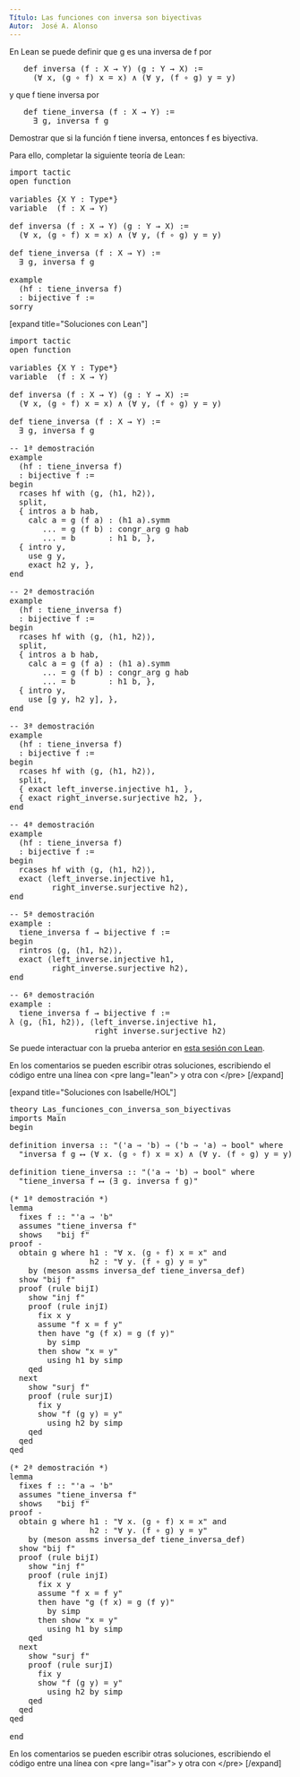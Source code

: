 ```yaml
---
Título: Las funciones con inversa son biyectivas
Autor:  José A. Alonso
---
```


En Lean se puede definir que g es una inversa de f por
<pre lang="text">
   def inversa (f : X → Y) (g : Y → X) :=
     (∀ x, (g ∘ f) x = x) ∧ (∀ y, (f ∘ g) y = y)
</pre>
y que f tiene inversa por
<pre lang="text">
   def tiene_inversa (f : X → Y) :=
     ∃ g, inversa f g
</pre>

Demostrar que si la función f tiene inversa, entonces f es biyectiva.

Para ello, completar la siguiente teoría de Lean:

<pre lang="lean">
import tactic
open function

variables {X Y : Type*}
variable  (f : X → Y)

def inversa (f : X → Y) (g : Y → X) :=
  (∀ x, (g ∘ f) x = x) ∧ (∀ y, (f ∘ g) y = y)

def tiene_inversa (f : X → Y) :=
  ∃ g, inversa f g

example
  (hf : tiene_inversa f)
  : bijective f :=
sorry
</pre>

[expand title="Soluciones con Lean"]

<pre lang="lean">
import tactic
open function

variables {X Y : Type*}
variable  (f : X → Y)

def inversa (f : X → Y) (g : Y → X) :=
  (∀ x, (g ∘ f) x = x) ∧ (∀ y, (f ∘ g) y = y)

def tiene_inversa (f : X → Y) :=
  ∃ g, inversa f g

-- 1ª demostración
example
  (hf : tiene_inversa f)
  : bijective f :=
begin
  rcases hf with ⟨g, ⟨h1, h2⟩⟩,
  split,
  { intros a b hab,
    calc a = g (f a) : (h1 a).symm
       ... = g (f b) : congr_arg g hab
       ... = b       : h1 b, },
  { intro y,
    use g y,
    exact h2 y, },
end

-- 2ª demostración
example
  (hf : tiene_inversa f)
  : bijective f :=
begin
  rcases hf with ⟨g, ⟨h1, h2⟩⟩,
  split,
  { intros a b hab,
    calc a = g (f a) : (h1 a).symm
       ... = g (f b) : congr_arg g hab
       ... = b       : h1 b, },
  { intro y,
    use [g y, h2 y], },
end

-- 3ª demostración
example
  (hf : tiene_inversa f)
  : bijective f :=
begin
  rcases hf with ⟨g, ⟨h1, h2⟩⟩,
  split,
  { exact left_inverse.injective h1, },
  { exact right_inverse.surjective h2, },
end

-- 4ª demostración
example
  (hf : tiene_inversa f)
  : bijective f :=
begin
  rcases hf with ⟨g, ⟨h1, h2⟩⟩,
  exact ⟨left_inverse.injective h1,
         right_inverse.surjective h2⟩,
end

-- 5ª demostración
example :
  tiene_inversa f → bijective f :=
begin
  rintros ⟨g, ⟨h1, h2⟩⟩,
  exact ⟨left_inverse.injective h1,
         right_inverse.surjective h2⟩,
end

-- 6ª demostración
example :
  tiene_inversa f → bijective f :=
λ ⟨g, ⟨h1, h2⟩⟩, ⟨left_inverse.injective h1,
                  right_inverse.surjective h2⟩
</pre>

Se puede interactuar con la prueba anterior en <a href="https://leanprover-community.github.io/lean-web-editor/#url=https://raw.githubusercontent.com/jaalonso/Calculemus/main/src/Las_funciones_con_inversa_son_biyectivas.lean" rel="noopener noreferrer" target="_blank">esta sesión con Lean</a>.

En los comentarios se pueden escribir otras soluciones, escribiendo el código entre una línea con &#60;pre lang=&quot;lean&quot;&#62; y otra con &#60;/pre&#62;
[/expand]

[expand title="Soluciones con Isabelle/HOL"]

<pre lang="isar">
theory Las_funciones_con_inversa_son_biyectivas
imports Main
begin

definition inversa :: "('a ⇒ 'b) ⇒ ('b ⇒ 'a) ⇒ bool" where
  "inversa f g ⟷ (∀ x. (g ∘ f) x = x) ∧ (∀ y. (f ∘ g) y = y)"

definition tiene_inversa :: "('a ⇒ 'b) ⇒ bool" where
  "tiene_inversa f ⟷ (∃ g. inversa f g)"

(* 1ª demostración *)
lemma
  fixes f :: "'a ⇒ 'b"
  assumes "tiene_inversa f"
  shows   "bij f"
proof -
  obtain g where h1 : "∀ x. (g ∘ f) x = x" and
                 h2 : "∀ y. (f ∘ g) y = y"
    by (meson assms inversa_def tiene_inversa_def)
  show "bij f"
  proof (rule bijI)
    show "inj f"
    proof (rule injI)
      fix x y
      assume "f x = f y"
      then have "g (f x) = g (f y)"
        by simp
      then show "x = y"
        using h1 by simp
    qed
  next
    show "surj f"
    proof (rule surjI)
      fix y
      show "f (g y) = y"
        using h2 by simp
    qed
  qed
qed

(* 2ª demostración *)
lemma
  fixes f :: "'a ⇒ 'b"
  assumes "tiene_inversa f"
  shows   "bij f"
proof -
  obtain g where h1 : "∀ x. (g ∘ f) x = x" and
                 h2 : "∀ y. (f ∘ g) y = y"
    by (meson assms inversa_def tiene_inversa_def)
  show "bij f"
  proof (rule bijI)
    show "inj f"
    proof (rule injI)
      fix x y
      assume "f x = f y"
      then have "g (f x) = g (f y)"
        by simp
      then show "x = y"
        using h1 by simp
    qed
  next
    show "surj f"
    proof (rule surjI)
      fix y
      show "f (g y) = y"
        using h2 by simp
    qed
  qed
qed

end
</pre>

En los comentarios se pueden escribir otras soluciones, escribiendo el código entre una línea con &#60;pre lang=&quot;isar&quot;&#62; y otra con &#60;/pre&#62;
[/expand]
